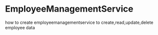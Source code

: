 # EmployeeManagementService
how to create employeemanagementservice to create,read,update,delete employee data
